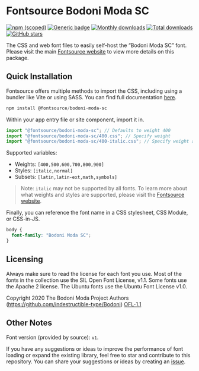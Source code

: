 # Fontsource Bodoni Moda SC

[![npm (scoped)](https://img.shields.io/npm/v/@fontsource/bodoni-moda-sc?color=brightgreen)](https://www.npmjs.com/package/@fontsource/bodoni-moda-sc) [![Generic badge](https://img.shields.io/badge/fontsource-passing-brightgreen)](https://github.com/fontsource/fontsource) [![Monthly downloads](https://badgen.net/npm/dm/@fontsource/bodoni-moda-sc)](https://github.com/fontsource/fontsource) [![Total downloads](https://badgen.net/npm/dt/@fontsource/bodoni-moda-sc)](https://github.com/fontsource/fontsource) [![GitHub stars](https://img.shields.io/github/stars/fontsource/fontsource.svg?style=social&label=Star)](https://github.com/fontsource/fontsource/stargazers)

The CSS and web font files to easily self-host the “Bodoni Moda SC” font. Please visit the main [Fontsource website](https://fontsource.org/fonts/bodoni-moda-sc) to view more details on this package.

## Quick Installation

Fontsource offers multiple methods to import the CSS, including using a bundler like Vite or using SASS. You can find full documentation [here](https://fontsource.org/docs/getting-started/introduction).

```javascript
npm install @fontsource/bodoni-moda-sc
```

Within your app entry file or site component, import it in.

```javascript
import "@fontsource/bodoni-moda-sc"; // Defaults to weight 400
import "@fontsource/bodoni-moda-sc/400.css"; // Specify weight
import "@fontsource/bodoni-moda-sc/400-italic.css"; // Specify weight and style
```

Supported variables:
- Weights: `[400,500,600,700,800,900]`
- Styles: `[italic,normal]`
- Subsets: `[latin,latin-ext,math,symbols]`

> Note: `italic` may not be supported by all fonts. To learn more about what weights and styles are supported, please visit the [Fontsource website](https://fontsource.org/fonts/bodoni-moda-sc).

Finally, you can reference the font name in a CSS stylesheet, CSS Module, or CSS-in-JS.

```css
body {
  font-family: "Bodoni Moda SC";
}
```

## Licensing
Always make sure to read the license for each font you use. Most of the fonts in the collection use the SIL Open Font License, v1.1. Some fonts use the Apache 2 license. The Ubuntu fonts use the Ubuntu Font License v1.0.

Copyright 2020 The Bodoni Moda Project Authors (https://github.com/indestructible-type/Bodoni)
[OFL-1.1](https://openfontlicense.org)

## Other Notes
Font version (provided by source): `v1`.

If you have any suggestions or ideas to improve the performance of font loading or expand the existing library, feel free to star and contribute to this repository. You can share your suggestions or ideas by creating an [issue](https://github.com/fontsource/fontsource/issues).